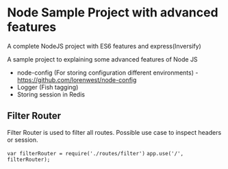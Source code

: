 # Node Sample Project with advanced features

A complete NodeJS project with ES6 features and express(Inversify) 

A sample project to explaining some advanced features of Node JS
- node-config (For storing configuration different environments) - https://github.com/lorenwest/node-config
- Logger (Fish tagging)
- Storing session in Redis

## Filter Router
Filter Router is used to filter all routes.
Possible use case to inspect headers or session.

`var filterRouter = require('./routes/filter')`
`app.use('/', filterRouter);`


